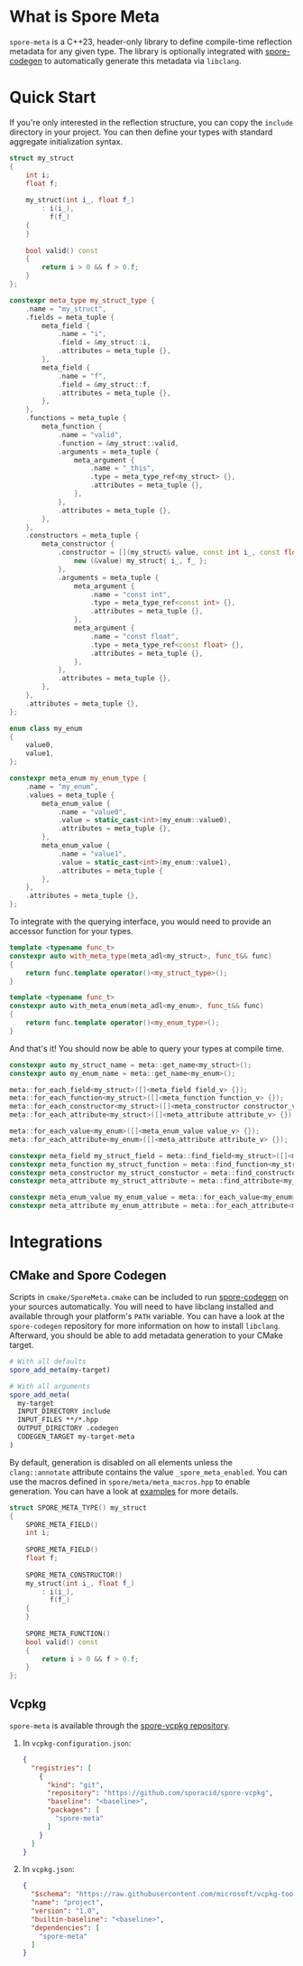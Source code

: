 # What is Spore Meta

`spore-meta` is a C++23, header-only library to define compile-time reflection metadata for any given type. The library
is optionally integrated with [spore-codegen](https://github.com/sporacid/spore-codegen) to automatically generate this
metadata via `libclang`.

# Quick Start

If you're only interested in the reflection structure, you can copy the `include` directory in your project. You can
then define your types with standard aggregate initialization syntax.

```cpp
struct my_struct
{
    int i;
    float f;
    
    my_struct(int i_, float f_)
        : i(i_),
          f(f_)
    {
    }
    
    bool valid() const
    {
        return i > 0 && f > 0.f;
    }
};

constexpr meta_type my_struct_type {
    .name = "my_struct",
    .fields = meta_tuple {
        meta_field {
            .name = "i",
            .field = &my_struct::i,
            .attributes = meta_tuple {},
        },
        meta_field {
            .name = "f",
            .field = &my_struct::f,
            .attributes = meta_tuple {},
        },
    },
    .functions = meta_tuple {
        meta_function {
            .name = "valid",
            .function = &my_struct::valid,
            .arguments = meta_tuple {
                meta_argument {
                    .name = "_this",
                    .type = meta_type_ref<my_struct> {},
                    .attributes = meta_tuple {},
                },
            },
            .attributes = meta_tuple {},
        },
    },
    .constructors = meta_tuple {
        meta_constructor {
            .constructor = [](my_struct& value, const int i_, const float f_) {
                new (&value) my_struct{ i_, f_ };
            },
            .arguments = meta_tuple {
                meta_argument {
                    .name = "const int",
                    .type = meta_type_ref<const int> {},
                    .attributes = meta_tuple {},
                },
                meta_argument {
                    .name = "const float",
                    .type = meta_type_ref<const float> {},
                    .attributes = meta_tuple {},
                },
            },
            .attributes = meta_tuple {},
        },
    },
    .attributes = meta_tuple {},
};

enum class my_enum
{
    value0,
    value1,
};

constexpr meta_enum my_enum_type {
    .name = "my_enum",
    .values = meta_tuple {
        meta_enum_value {
            .name = "value0",
            .value = static_cast<int>(my_enum::value0),
            .attributes = meta_tuple {},
        },
        meta_enum_value {
            .name = "value1",
            .value = static_cast<int>(my_enum::value1),
            .attributes = meta_tuple {
        },
    },
    .attributes = meta_tuple {},
};
```

To integrate with the querying interface, you would need to provide an accessor function for your types.

```cpp
template <typename func_t>
constexpr auto with_meta_type(meta_adl<my_struct>, func_t&& func)
{
    return func.template operator()<my_struct_type>();
}

template <typename func_t>
constexpr auto with_meta_enum(meta_adl<my_enum>, func_t&& func)
{
    return func.template operator()<my_enum_type>();
}
```

And that's it! You should now be able to query your types at compile time.

```cpp
constexpr auto my_struct_name = meta::get_name<my_struct>();
constexpr auto my_enum_name = meta::get_name<my_enum>();

meta::for_each_field<my_struct>([]<meta_field field_v> {});
meta::for_each_function<my_struct>([]<meta_function function_v> {});
meta::for_each_constructor<my_struct>([]<meta_constructor constructor_v> {});
meta::for_each_attribute<my_struct>([]<meta_attribute attribute_v> {});

meta::for_each_value<my_enum>([]<meta_enum_value value_v> {});
meta::for_each_attribute<my_enum>([]<meta_attribute attribute_v> {});

constexpr meta_field my_struct_field = meta::find_field<my_struct>([]<meta_field field_v> { return true; });
constexpr meta_function my_struct_function = meta::find_function<my_struct>([]<meta_function function_v> {});
constexpr meta_constructor my_struct_constuctor = meta::find_constructor<my_struct>([]<meta_constructor constructor_v> {});
constexpr meta_attribute my_struct_attribute = meta::find_attribute<my_struct>([]<meta_attribute attribute_v> {});

constexpr meta_enum_value my_enum_value = meta::for_each_value<my_enum>([]<meta_enum_value value_v> {});
constexpr meta_attribute my_enum_attribute = meta::for_each_attribute<my_enum>([]<meta_attribute attribute_v> {});
```

# Integrations

## CMake and Spore Codegen

Scripts in `cmake/SporeMeta.cmake` can be included to run [spore-codegen](https://github.com/sporacid/spore-codegen) on
your sources automatically. You will need to have libclang installed and available through your platform's `PATH`
variable. You can have a look at the `spore-codegen` repository for more information on how to install `libclang`.
Afterward, you should be able to add metadata generation to your CMake target.

```cmake
# With all defaults
spore_add_meta(my-target)

# With all arguments
spore_add_meta(
  my-target
  INPUT_DIRECTORY include
  INPUT_FILES **/*.hpp
  OUTPUT_DIRECTORY .codegen
  CODEGEN_TARGET my-target-meta
)
```

By default, generation is disabled on all elements unless the `clang::annotate` attribute contains the value
`_spore_meta_enabled`. You can use the macros defined in `spore/meta/meta_macros.hpp` to enable generation. You can have
a look at [examples](/examples) for more details.

```cpp
struct SPORE_META_TYPE() my_struct
{
    SPORE_META_FIELD()
    int i;
    
    SPORE_META_FIELD()
    float f;
    
    SPORE_META_CONSTRUCTOR()
    my_struct(int i_, float f_)
        : i(i_),
          f(f_)
    {
    }
    
    SPORE_META_FUNCTION()
    bool valid() const
    {
        return i > 0 && f > 0.f;
    }
};
```

## Vcpkg

`spore-meta` is available through the [spore-vcpkg repository](https://github.com/sporacid/spore-vcpkg).

1. In `vcpkg-configuration.json`:

   ```json
   {
     "registries": [
       {
         "kind": "git",
         "repository": "https://github.com/sporacid/spore-vcpkg",
         "baseline": "<baseline>",
         "packages": [
           "spore-meta"
         ]
       }
     ]
   }
   ```

2. In `vcpkg.json`:

   ```json
   {
     "$schema": "https://raw.githubusercontent.com/microsoft/vcpkg-tool/main/docs/vcpkg.schema.json",
     "name": "project",
     "version": "1.0",
     "builtin-baseline": "<baseline>",
     "dependencies": [
       "spore-meta"
     ]
   }
   ```